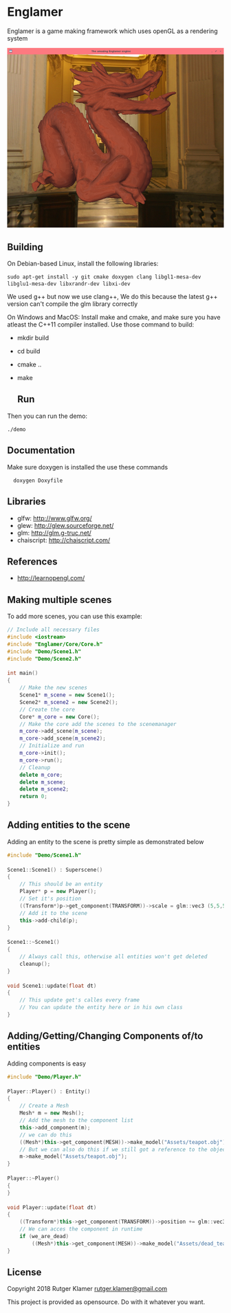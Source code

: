 Englamer
====

Englamer is a game making framework which uses openGL as a rendering system

![](demo.png?raw=true)

Building
-----

On Debian-based Linux, install the following libraries:

	sudo apt-get install -y git cmake doxygen clang libgl1-mesa-dev libglu1-mesa-dev libxrandr-dev libxi-dev

We used g++ but now we use clang++, We do this because the latest g++ version can't compile the glm library correctly

On Windows and MacOS:
	Install make and cmake, and make sure you have atleast the C++11 compiler installed.
Use those command to build:

- mkdir build
- cd build
- cmake ..
- make

  Run
  -----
Then you can run the demo:

	./demo


  Documentation
  -----
   Make sure doxygen is installed
   the use these commands

      doxygen Doxyfile

Libraries
---------

- glfw: <http://www.glfw.org/>
- glew: <http://glew.sourceforge.net/>
- glm: <http://glm.g-truc.net/>
- chaiscript: <http://chaiscript.com/>

References
-----

- <http://learnopengl.com/>

Making multiple scenes
-----
To add more scenes, you can use this example:

```cpp
// Include all necessary files
#include <iostream>
#include "Englamer/Core/Core.h"
#include "Demo/Scene1.h"
#include "Demo/Scene2.h"

int main()
{
	// Make the new scenes
	Scene1* m_scene = new Scene1();
	Scene2* m_scene2 = new Scene2();
	// Create the core
	Core* m_core = new Core();
	// Make the core add the scenes to the scenemanager
	m_core->add_scene(m_scene);
	m_core->add_scene(m_scene2);
	// Initialize and run
	m_core->init();
	m_core->run();
	// Cleanup
	delete m_core;
	delete m_scene;
	delete m_scene2;
	return 0;
}
```

Adding entities to the scene
-----
Adding an entity to the scene is pretty simple as demonstrated below

```cpp
#include "Demo/Scene1.h"

Scene1::Scene1() : Superscene()
{
	// This should be an entity
	Player* p = new Player();
	// Set it's position
	((Transform*)p->get_component(TRANSFORM))->scale = glm::vec3 (5,5,5);
	// Add it to the scene
	this->add-child(p);
}

Scene1::~Scene1()
{
	// Always call this, otherwise all entities won't get deleted
	cleanup();
}

void Scene1::update(float dt)
{
	// This update get's calles every frame
	// You can update the entity here or in his own class
}
```


Adding/Getting/Changing Components of/to entities
-----
Adding components is easy
```cpp
#include "Demo/Player.h"

Player::Player() : Entity()
{
	// Create a Mesh
	Mesh* m = new Mesh();
	// Add the mesh to the component list
	this->add_component(m);
	// we can do this
	((Mesh*)this->get_component(MESH))->make_model("Assets/teapot.obj");
	// But we can also do this if we still got a reference to the object
	m->make_model("Assets/teapot.obj");
}

Player::~Player()
{
}

void Player::update(float dt)
{
	((Transform*)this->get_component(TRANSFORM))->position += glm::vec3(0.1f,-0.1f,0.1f);
	// We can acces the component in runtime
	if (we_are_dead)
		((Mesh*)this->get_component(MESH))->make_model("Assets/dead_teapot.obj");
}
```

License
-------

Copyright 2018 Rutger Klamer <rutger.klamer@gmail.com>

This project is provided as opensource. Do with it whatever you want.
